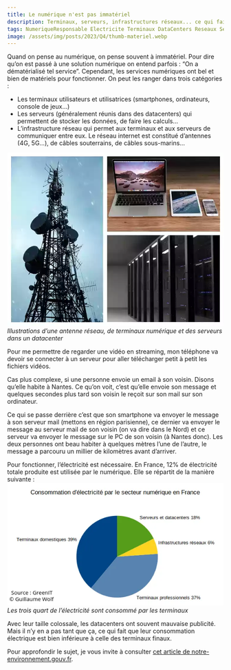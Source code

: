 ```yaml
---
title: Le numérique n'est pas immatériel
description: Terminaux, serveurs, infrastructures réseaux... ce qui fait fonctionner le numérique a été construit et consomme de l'électricité.
tags: NumeriqueResponsable Electricite Terminaux DataCenters Reseaux Servers
image: /assets/img/posts/2023/Q4/thumb-materiel.webp
---
```


Quand on pense au numérique, on pense souvent à immatériel. Pour dire qu’on est passé à une solution numérique on entend parfois : “On a dématérialisé tel service”. Cependant, les services numériques ont bel et bien de matériels pour fonctionner. On peut les ranger dans trois catégories :

- Les terminaux utilisateurs et utilisatrices (smartphones, ordinateurs, console de jeux…)
- Les serveurs (généralement réunis dans des datacenters) qui permettent de stocker les données, de faire les calculs…
- L’infrastructure réseau qui permet aux terminaux et aux serveurs de communiquer entre eux. Le réseau internet est constitué d’antennes (4G, 5G…), de câbles souterrains, de câbles sous-marins...

![Illustrations d’une antenne réseau, de terminaux numérique et des serveurs dans un datacenter](/assets/img/posts/2023/Q4/3_materiels.webp)
*Illustrations d’une antenne réseau, de terminaux numérique et des serveurs dans un datacenter*

Pour me permettre de regarder une vidéo en streaming, mon téléphone va devoir se connecter à un serveur pour aller télécharger petit à petit les fichiers vidéos.

Cas plus complexe, si une personne envoie un email à son voisin. Disons qu’elle habite à Nantes. Ce qu’on voit, c’est qu’elle envoie son message et quelques secondes plus tard son voisin le reçoit sur son mail sur son ordinateur.

Ce qui se passe derrière c’est que son smartphone va envoyer le message à son serveur mail (mettons en région parisienne), ce dernier va envoyer le message au serveur mail de son voisin (on va dire dans le Nord) et ce serveur va envoyer le message sur le PC de son voisin (à Nantes donc). Les deux personnes ont beau habiter à quelques mètres l’une de l’autre, le message a parcouru un millier de kilomètres avant d’arriver.

Pour fonctionner, l’électricité est nécessaire. En France, 12% de électricité totale produite est utilisée par le numérique. Elle se répartit de la manière suivante :
![Graphique représentant la part de consommation d’électricité du secteur numérique : terminaux domestiques 39%, terminaux professionels 37%, infrastructure réseaux 6% et serveurs/datacenters 18%.](/assets/img/posts/2023/Q4/consommation_elec_france.webp)
*Les trois quart de l’électricité sont consommé par les terminaux*

Avec leur taille colossale, les datacenters ont souvent mauvaise publicité. Mais il n’y en a pas tant que ça, ce qui fait que leur consommation électrique est bien inférieure à celle des terminaux finaux.

Pour approfondir le sujet, je vous invite à consulter [cet article de notre-environnement.gouv.fr](https://www.notre-environnement.gouv.fr/rapport-sur-l-etat-de-l-environnement/themes-ree/pressions-exercees-par-les-modes-de-production-et-de-consommation/prelevements-de-ressources-naturelles/energie/article/numerique-et-consommation-energetique).